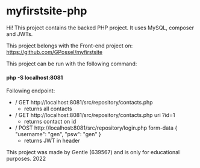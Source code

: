 # myfirstsite-php

Hi! This project contains the backed PHP project. 
It uses MySQL, composer and JWTs. 

This project belongs with the Front-end project on:
https://github.com/GPossel/myfirstsite

This project can be run with the following command:
#### php -S localhost:8081

Following endpoint: 
  - / GET http://localhost:8081/src/repository/contacts.php
      - returns all contacts
  - / GET http://localhost:8081/src/repository/contacts.php uri ?id=1
      - returns contact on id
  - / POST http://localhost:8081/src/repository/login.php form-data { "username": "gen", "psw": "gen" }
      - returns JWT in header

This project was made by Gentle (639567) and is only for educational purposes. 2022
